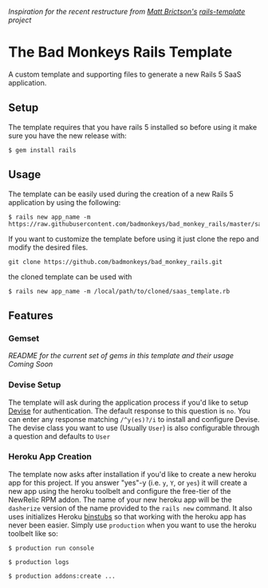 _Inspiration for the recent restructure from [Matt Brictson's][]
[rails-template][] project_

# The Bad Monkeys Rails Template
A custom template and supporting files to generate a new Rails 5 SaaS
application.

## Setup
The template requires that you have rails 5 installed so before using it
make sure you have the new release with:

```
$ gem install rails
```

## Usage
The template can be easily used during the creation of a new Rails 5
application by using the following:

```
$ rails new app_name -m https://raw.githubusercontent.com/badmonkeys/bad_monkey_rails/master/saas_template.rb
```

If you want to customize the template before using it just clone the
repo and modify the desired files.

```
git clone https://github.com/badmonkeys/bad_monkey_rails.git
```

the cloned template can be used with

```
$ rails new app_name -m /local/path/to/cloned/saas_template.rb
```

## Features

### Gemset
_README for the current set of gems in this template and their usage
Coming Soon_

### Devise Setup
The template will ask during the application process if you'd like to
setup [Devise][] for authentication.  The default response to this
question is `no`.  You can enter any response matching `/^y(es)?/i` to
install and configure Devise. The devise class you want to use (Usually
`User`) is also configurable through a question and defaults to `User`

### Heroku App Creation
The template now asks after installation if you'd like to create a new
heroku app for this project.  If you answer "yes"-y (i.e. `y`, `Y`, or
`yes`) it will create a new app using the heroku toolbelt and configure
the free-tier of the NewRelic RPM addon. The name of your new heroku app
will be the `dasherize` version of the name provided to the `rails new`
command. It also uses initializes Heroku [binstubs][]
so that working with the heroku app has never been easier.  Simply use
`production` when you want to use the heroku toolbelt like so:

```
$ production run console

$ production logs

$ production addons:create ...
```

[Devise]:https://github.com/plataformatec/devise
[binstubs]:https://github.com/tpope/heroku-binstubs
[Matt Brictson's]:https://github.com/mattbrictson
[rails-template]:https://github.com/mattbrictson/rails-template
